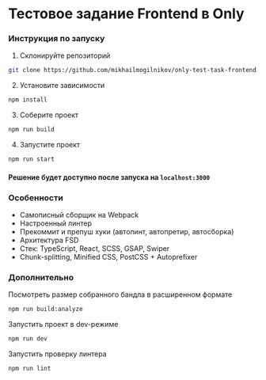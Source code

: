 # Тестовое задание Frontend в Only

### Инструкция по запуску

1) Склонируйте репозиторий
```bash
git clone https://github.com/mikhailmogilnikov/only-test-task-frontend.git
```

2) Установите зависимости
```bash
npm install
```

3) Соберите проект
```bash
npm run build
```

4) Запустите проект
```bash
npm run start
```

#### Решение будет доступно после запуска на `localhost:3000`

### Особенности

- Самописный сборщик на Webpack
- Настроенный линтер
- Прекоммит и препуш хуки (автолинт, автопретир, автосборка)
- Архитектура FSD
- Стек: TypeScript, React, SCSS, GSAP, Swiper
- Chunk-splitting, Minified CSS, PostCSS + Autoprefixer

### Дополнительно

Посмотреть размер собранного бандла в расширенном формате
```bash
npm run build:analyze
```

Запустить проект в dev-режиме
```bash
npm run dev
```

Запустить проверку линтера
```bash
npm run lint
```


